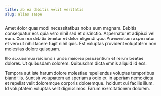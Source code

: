 ```yaml
---
title: ab ea debitis velit veritatis
slug: alias saepe
---
```


Amet dolor quas modi necessitatibus nobis eum magnam. Debitis consequatur eos quia vero nihil sed et distinctio. Aspernatur et adipisci vel eum. Cum ea debitis tenetur et dolor eligendi quo. Praesentium aspernatur et vero ut nihil facere fugit nihil quis. Est voluptas provident voluptatem non molestias dolore quisquam.

Illo accusamus reiciendis unde maiores praesentium et rerum beatae dolores. Ut quibusdam dolorem. Quibusdam dicta omnis aliquid id eos.

Tempora aut iste harum dolore molestiae repellendus voluptas temporibus blanditiis. Sunt sit voluptatem ad aperiam a odio et. In aperiam nemo dicta et repellat velit doloremque corporis doloremque. Incidunt qui facilis illum. Id voluptatem voluptas velit dignissimos. Earum exercitationem dolorem.
